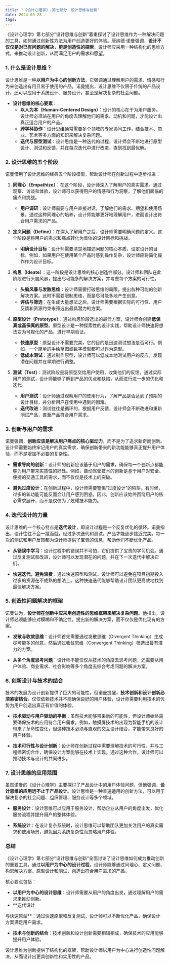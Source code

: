 ```yaml
---
title: "《设计心理学》-第七部分：设计思维与创新"
date: 2024-09-28
tags: 
---
```

《设计心理学》第七部分“设计思维与创新”着重探讨了设计思维作为一种解决问题的工具，如何通过创新性方法为用户创造更好的体验。唐纳德·诺曼强调，**设计不仅仅是对已有问题的解决，更是创造性的探索**，设计师应采用一种结构化的思维方式，来推动设计创新，从而满足用户的需求和愿望。

### 1. 什么是设计思维？
设计思维是一种**以用户为中心的创新方法**，它强调通过理解用户的需求、情感和行为来创造出有用且易于使用的产品。诺曼提出，设计思维不仅限于传统的产品设计，还可以应用于系统设计、服务设计，甚至是解决复杂的社会问题。

- **设计思维的核心要素**：
  - **以人为本（Human-Centered Design）**：设计的核心在于为用户服务。设计师必须站在用户的角度去理解他们的需求、动机和问题，才能设计出真正适合用户的产品。
  - **跨学科协作**：设计思维通常需要多个领域的专家协同工作，结合技术、商业、艺术等多方面的知识来解决复杂问题。
  - **迭代与原型测试**：设计思维是一种迭代的过程，设计师会不断地进行原型设计、测试和反馈，并在每次迭代中进行改进，直到找到最优解。

### 2. 设计思维的五个阶段
诺曼借用了设计思维的经典五个阶段模型，帮助设计师在创新过程中逐步推进：

1. **同理心（Empathize）**：在这个阶段，设计师深入了解用户的真实需求。通过观察、访谈和体验，设计师可以获得用户的情感和行为洞察，了解他们面临的痛点和挑战。

   - **用户调研**：设计师需要与用户直接对话，了解他们的需求、期望和使用场景。通过这种同理心的培养，设计师能够更好地理解用户，进而设计出符合用户需求的产品。
   
2. **定义问题（Define）**：在深入了解用户之后，设计师需要明确问题的定义。这个阶段是将用户的需求和痛点转化为具体的设计目标和挑战。

   - **明确设计目标**：设计师需要清楚地描述问题的核心本质，设定设计的目标。例如，如果用户在使用某个产品时感到操作复杂，设计师应将简化操作作为设计目标。

3. **构思（Ideate）**：这一阶段是设计思维的核心创造性部分。设计师和团队在此阶段进行头脑风暴，提出尽可能多的解决方案，并考虑每个方案的可行性。

   - **头脑风暴与发散思维**：设计师需要打破思维的局限，提出各种可能的创新解决方案。此时不需要限制思维，而是尽可能多地产生创意。
   - **评估与筛选**：在生成大量想法之后，设计师需要根据实际的可行性、用户反馈和资源约束来筛选出最具潜力的方案。

4. **原型设计（Prototype）**：通过构思阶段选出的最佳方案，设计师会创建**低保真或高保真的原型**。原型设计是一种探索性的设计实践，帮助设计师快速将想法变为可视化的产品，进行早期验证。

   - **快速原型**：原型设计不需要完美，它的目的是迅速测试想法是否可行。例如，一个简单的手绘草图或数字模型都可以作为原型。
   - **低成本测试**：通过制作原型，设计师可以低成本地测试用户的反应，发现潜在问题并在早期进行调整。

5. **测试（Test）**：测试阶段是将原型交给用户使用，收集他们的反馈。通过实际用户的测试，设计师能够了解到产品的优点和缺陷，从而进行进一步的优化和迭代。

   - **用户测试**：设计师通过观察用户的使用行为，了解产品是否达到了预期的设计目标，并分析用户在使用中遇到的困难。
   - **迭代改进**：测试往往是循环的，根据用户反馈，设计师会不断改进和重新测试产品，直至产品符合用户需求。

### 3. 创新与用户的需求
诺曼强调，**创新应该是解决用户痛点的核心驱动力**，而不是为了追求新奇而创新。设计师需要始终牢记用户的真实需求，确保创新带来的新功能能够真正提升用户体验，而不是增加不必要的复杂性。

- **需求导向的创新**：设计师的创新应该基于用户的需求，确保每一个创新点都能够为用户带来实质性的好处。例如，自动驾驶技术的创新是基于用户对安全、便捷的交通工具的需求，而不仅仅是技术上的突破。
  
- **避免过度设计**：在创新过程中，设计师需要警惕“过度设计”的陷阱。有时候，过多的新功能可能反而会让用户感到困惑。因此，创新应该始终围绕用户的核心需求展开，而不是仅仅为了炫耀技术能力。

### 4. 迭代设计的力量
设计思维的一个核心特点是**迭代设计**，即设计过程是一个反复优化的循环。诺曼指出，设计往往不会一蹴而就，经过多次迭代和测试，产品才能逐步接近完美。每一次的测试和用户反馈都为设计师提供了宝贵的信息，帮助他们不断优化产品。

- **从错误中学习**：设计过程中的错误并不可怕，它们提供了宝贵的学习机会。通过反复测试和改进，设计师可以发现潜在的问题，并在下一次迭代中解决它们。
  
- **快速迭代，避免浪费**：通过快速原型和测试，设计师可以避免在项目初期投入过多的资源在不成熟的想法上。这种快速迭代能够帮助设计团队更高效地找到最佳解决方案。

### 5. 创造性问题解决的框架
诺曼认为，**设计师在创新中应采用创造性的思维框架来解决复杂问题**。他指出，设计师必须能够应对模糊和不确定性，提出新的解决方案，而不仅仅是优化现有的方案。

- **发散与收敛思维**：设计师首先需要通过发散思维（Divergent Thinking）生成尽可能多的创意，然后通过收敛思维（Convergent Thinking）筛选出最有潜力的方案。
  
- **从多个角度思考问题**：设计师不能仅仅从技术的角度去思考问题，还需要从用户体验、商业需求、社会影响等多个角度去综合考虑问题的解决方案。

### 6. 创新设计与技术的结合
技术的发展为设计创新提供了巨大的可能性，但诺曼提醒，**技术创新和设计创新必须紧密结合**。仅仅依赖技术并不能确保良好的用户体验，设计师需要利用技术的优势为用户创造出真正有价值的体验。

- **技术驱动与用户驱动的平衡**：虽然技术能够带来新的可能性，但设计师始终需要确保技术的应用符合用户需求。例如，触摸屏技术的出现为智能手机的设计带来了革命性变化，但这种技术必须与直观的交互设计结合，才能带来良好的用户体验。

- **技术可行性与设计创新**：设计师在创新过程中需要理解技术的可行性，并与工程师密切合作，确保设计方案能够在技术上实现。通过这种合作，设计师可以推动技术与设计的共同进步。

### 7. 设计思维的应用范围
虽然诺曼的《设计心理学》主要探讨了产品设计中的用户体验问题，但他强调，**设计思维的应用远不止于产品设计**。设计思维是一种普遍适用的创新方法，可以用于解决复杂的社会问题、组织管理、服务设计等多个领域。

- **服务设计**：设计思维可以应用于服务设计，帮助企业从用户的角度出发，优化服务流程并提升用户的整体体验。
  
- **系统设计**：在设计复杂系统时，设计思维可以帮助团队更加关注用户的真实需求和使用场景，避免因为系统复杂性而忽略用户体验。

### 总结
《设计心理学》第七部分“设计思维与创新”全面讨论了设计思维如何成为推动创新的重要工具。通过**以用户为中心的设计过程**，设计师能够通过同理心、定义问题、构思解决方案、原型设计和测试，创造出符合用户需求的产品。

核心要点包括：
- **以用户为中心的设计思维**：设计师需要从用户的角度出发，通过理解用户的需求来推动创新。
- **迭代设计

与快速原型**：通过快速原型和反复测试，设计师可以不断优化产品，确保设计方案满足用户需求。
- **技术与创新的结合**：技术创新和设计创新需要相辅相成，确保技术的应用能够提升用户体验。

设计思维为创新提供了结构化的框架，帮助设计师以用户为中心进行创造性问题解决，从而设计出更具创新性和实用性的产品。